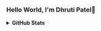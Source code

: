 ### Hello World, I'm Dhruti Patel👋

<details>	
  <summary><b>GitHub Stats</b></summary>
<img src = "https://github-readme-stats.vercel.app/api?username=iamdhrutipatel&&show_icons=true&title_color=82aaff&icon_color=89ddff&text_color=27e8a7&bg_color=242938">
</details>
<!--
**iamdhrutipatel/iamdhrutipatel** is a ✨ _special_ ✨ repository because its `README.md` (this file) appears on your GitHub profile.


